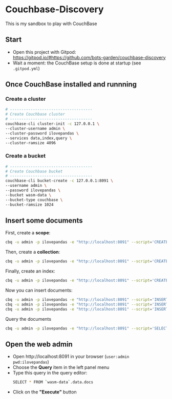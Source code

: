 # Couchbase-Discovery

This is my sandbox to play with CouchBase

## Start

- Open this project with Gitpod: https://gitpod.io/#https://github.com/bots-garden/couchbase-discovery
- Wait a moment: the CouchBase setup is done at startup (see `.gitpod.yml`)

## Once CouchBase installed and runnning

### Create a cluster

```bash
# ------------------------------------
# Create Couchbase cluster
# ------------------------------------
couchbase-cli cluster-init -c 127.0.0.1 \
--cluster-username admin \
--cluster-password ilovepandas \
--services data,index,query \
--cluster-ramsize 4096
```

### Create a bucket

```bash
# ------------------------------------
# Create Couchbase bucket
# ------------------------------------
couchbase-cli bucket-create -c 127.0.0.1:8091 \
--username admin \
--password ilovepandas \
--bucket wasm-data \
--bucket-type couchbase \
--bucket-ramsize 1024
```

## Insert some documents

First, create a **scope**:

```bash
cbq -u admin -p ilovepandas -e "http://localhost:8091" --script='CREATE SCOPE `wasm-data`.data'
```

Then, create a **collection**:

```bash
cbq -u admin -p ilovepandas -e "http://localhost:8091" --script='CREATE COLLECTION `wasm-data`.data.docs'
```

Finally, create an index:

```bash
cbq -u admin -p ilovepandas -e "http://localhost:8091" --script='CREATE PRIMARY INDEX ON `default`:`wasm-data`.data.docs'
```

Now you can insert documents:

```bash
cbq -u admin -p ilovepandas -e "http://localhost:8091" --script='INSERT INTO `wasm-data`.data.docs (KEY, VALUE) VALUES ("key1", { "type" : "info", "name" : "John Doe" });'
cbq -u admin -p ilovepandas -e "http://localhost:8091" --script='INSERT INTO `wasm-data`.data.docs (KEY, VALUE) VALUES ("key2", { "type" : "info", "name" : "Jane Doe" });'
cbq -u admin -p ilovepandas -e "http://localhost:8091" --script='INSERT INTO `wasm-data`.data.docs (KEY, VALUE) VALUES ("key3", { "type" : "info", "name" : "Bob Morane" });'
```

Query the documents

```bash
cbq -u admin -p ilovepandas -e "http://localhost:8091" --script='SELECT * FROM `wasm-data`.data.docs'
```

## Open the web admin

- Open http://localhost:8091 in your browser (`user:admin pwd:ilovepandas`)
- Choose the **Query** item in the left panel menu
- Type this query in the query editor: 
  ```bash
  SELECT * FROM `wasm-data`.data.docs
  ```
- Click on the **"Execute"** button
